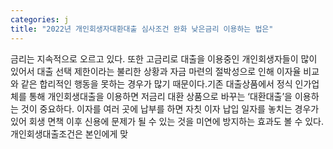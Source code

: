 ```yaml
---
categories: j
title: "2022년 개인회생자대환대출 심사조건 완화 낮은금리 이용하는 법은"
---
```

금리는 지속적으로 오르고 있다. 또한 고금리로 대출을 이용중인 개인회생자들이 많이 있어서 대출 선택 제한이라는 불리한 상황과 자금 마련의 절박성으로 인해 이자율 비교와 같은 합리적인 행동을 못하는 경우가 많기 때문이다.기존 대출상품에서 정식 인가업체를 통해 개인회생대출을 이용하면 저금리 대환 상품으로 바꾸는 ‘대환대출’을 이용하는 것이 중요하다. 이자를 여러 곳에 납부를 하면 자칫 이자 납입 일자를 놓치는 경우가 있어 회생 면책 이후 신용에 문제가 될 수 있는 것을 미연에 방지하는 효과도 볼 수 있다. 개인회생대출조건은 본인에게 맞
